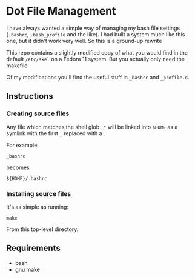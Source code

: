 # Dot File Management
I have always wanted a simple way of managing my bash file settings (`.bashrc`, `.bash_profile` and the like). I had built a system much like this one, but it didn't work very well. So this is a ground-up rewrite

This repo contains a slightly modified copy of what you would find in the default `/etc/skel` on a Fedora 11 system. But you actually only need the makefile

Of my modifications you'll find the useful stuff in `_bashrc` and `_profile.d`.

## Instructions
### Creating source files
Any file which matches the shell glob `_*` will be linked into `$HOME` as a symlink with the first `_`  replaced with a `.`

For example:

    _bashrc

becomes

    ${HOME}/.bashrc

### Installing source files
It's as simple as running:

    make

From this top-level directory.

## Requirements
* bash
* gnu make
